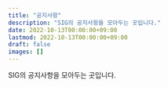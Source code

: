 ```yaml
---
title: "공지사항"
description: "SIG의 공지사항을 모아두는 곳입니다."
date: 2022-10-13T00:00:00+09:00
lastmod: 2022-10-13T00:00:00+09:00
draft: false
images: []
---
```


SIG의 공지사항을 모아두는 곳입니다.
